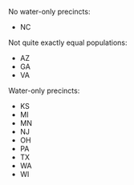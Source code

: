 No water-only precincts:

- NC

Not quite exactly equal populations:

- AZ
- GA
- VA

Water-only precincts:

- KS
- MI
- MN
- NJ
- OH
- PA
- TX
- WA
- WI